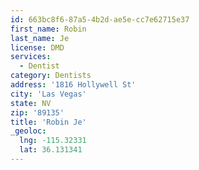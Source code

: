 ```yaml
---
id: 663bc8f6-87a5-4b2d-ae5e-cc7e62715e37
first_name: Robin
last_name: Je
license: DMD
services:
  - Dentist
category: Dentists
address: '1816 Hollywell St'
city: 'Las Vegas'
state: NV
zip: '89135'
title: 'Robin Je'
_geoloc:
  lng: -115.32331
  lat: 36.131341
---
```


